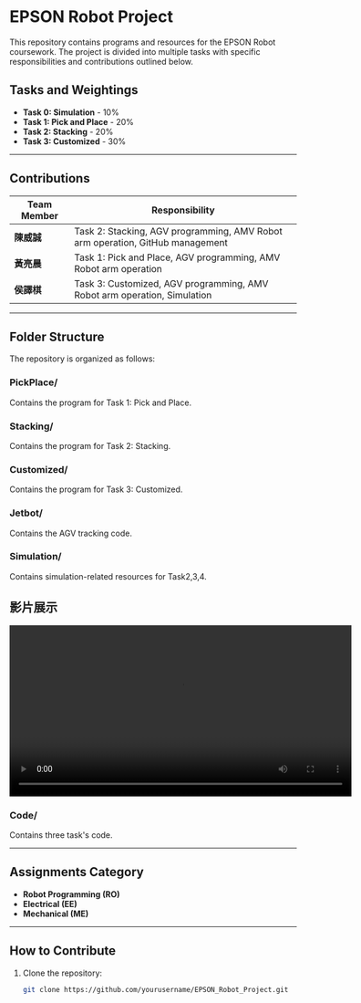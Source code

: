 # EPSON Robot Project

This repository contains programs and resources for the EPSON Robot coursework. The project is divided into multiple tasks with specific responsibilities and contributions outlined below.

## Tasks and Weightings
- **Task 0: Simulation** - 10%
- **Task 1: Pick and Place** - 20%
- **Task 2: Stacking** - 20%
- **Task 3: Customized** - 30%

---

## Contributions
| Team Member  | Responsibility                                                                                   |
|--------------|--------------------------------------------------------------------------------------------------|
| **陳威誠**   | Task 2: Stacking, AGV programming, AMV Robot arm operation, GitHub management                   |
| **黃亮晨**   | Task 1: Pick and Place, AGV programming, AMV Robot arm operation                                 |
| **侯譯棋**   | Task 3: Customized, AGV programming, AMV Robot arm operation, Simulation                         |

---

## Folder Structure
The repository is organized as follows:

### **PickPlace/**
Contains the program for Task 1: Pick and Place.

### **Stacking/**
Contains the program for Task 2: Stacking.

### **Customized/**
Contains the program for Task 3: Customized.

### **Jetbot/**
Contains the AGV tracking code.

### **Simulation/**
Contains simulation-related resources for Task2,3,4.

## 影片展示
<video controls width="600">
  <source src="videos/your_video.mp4" type="video/mp4">
  Your browser does not support the video tag.
</video>

### **Code/**
Contains three task's code.

---

## Assignments Category
- **Robot Programming (RO)**
- **Electrical (EE)**
- **Mechanical (ME)**

---

## How to Contribute
1. Clone the repository:
   ```bash
   git clone https://github.com/yourusername/EPSON_Robot_Project.git
